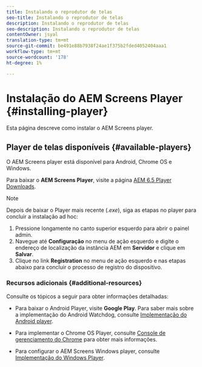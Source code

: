 ```yaml
---
title: Instalando o reprodutor de telas
seo-title: Instalando o reprodutor de telas
description: Instalando o reprodutor de telas
seo-description: Instalando o reprodutor de telas
contentOwner: jsyal
translation-type: tm+mt
source-git-commit: be491e88b7938f24ae1f375b2fded4052404aaa1
workflow-type: tm+mt
source-wordcount: '178'
ht-degree: 1%

---
```



# Instalação do AEM Screens Player {#installing-player}

Esta página descreve como instalar o AEM Screens player.

## Player de telas disponíveis {#available-players}

O AEM Screens player está disponível para Android, Chrome OS e Windows.

Para baixar o **AEM Screens Player**, visite a página [AEM 6.5 Player Downloads](https://download.macromedia.com/screens/).

>[!NOTE]
>
>Depois de baixar o Player mais recente (*.exe*), siga as etapas no player para concluir a instalação ad hoc:
>
>1. Pressione longamente no canto superior esquerdo para abrir o painel admin.
>1. Navegue até **Configuração** no menu de ação esquerdo e digite o endereço de localização da instância AEM em **Servidor** e clique em **Salvar**.
>1. Clique no link **Registration** no menu de ação esquerdo e nas etapas abaixo para concluir o processo de registro do dispositivo.


### Recursos adicionais {#additional-resources}

Consulte os tópicos a seguir para obter informações detalhadas:

* Para baixar o Android Player, visite **Google Play**. Para saber mais sobre a implementação do Android Watchdog, consulte [Implementação do Android player](implementing-android-player.md).

* Para implementar o Chrome OS Player, consulte [Console de gerenciamento do Chrome](implementing-chrome-os-player.md) para obter mais informações.

* Para configurar o AEM Screens Windows player, consulte [Implementação do Windows Player](implementing-windows-player.md).